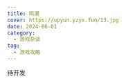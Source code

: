 ```yaml
---
title: 鸣潮
cover: https://upyun.yzyx.fun/13.jpg
date: 2024-06-01
category:
  - 游戏杂谈
tag:
  - 游戏攻略
---
```


<!-- more -->


待开发